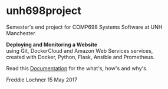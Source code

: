 # unh698project
Semester's end project for COMP698 Systems Software at UNH Manchester

**Deploying and Monitoring a Website**    
using Git, DockerCloud and Amazon Web Services services,    
created with Docker, Python, Flask, Ansible and Prometheus.

Read this [Documentation](https://github.com/flochner/unh698project/blob/master/DOCUMENTATION.md) for the what's, how's and why's.

Freddie Lochner
15 May 2017
